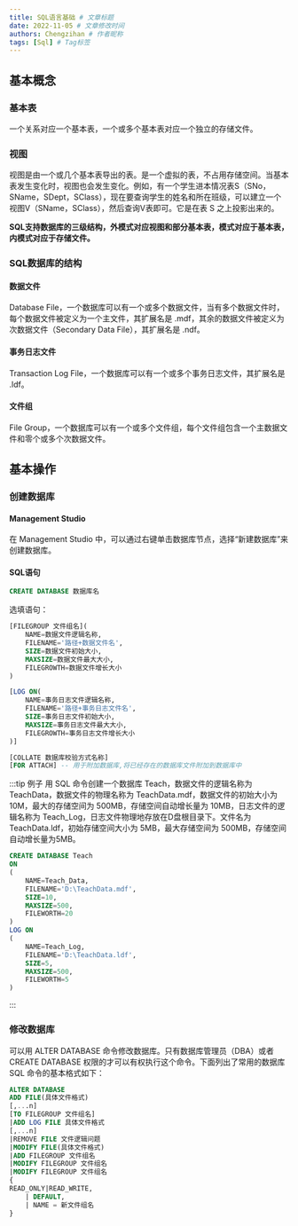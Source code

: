 ```yaml
---
title: SQL语言基础 # 文章标题
date: 2022-11-05 # 文章修改时间
authors: Chengzihan # 作者昵称
tags: [Sql] # Tag标签
---
```

## 基本概念

### 基本表

一个关系对应一个基本表，一个或多个基本表对应一个独立的存储文件。

### 视图

视图是由一个或几个基本表导出的表。是一个虚拟的表，不占用存储空间。当基本表发生变化时，视图也会发生变化。例如，有一个学生进本情况表S（SNo，SName，SDept，SClass），现在要查询学生的姓名和所在班级，可以建立一个视图V（SName，SClass），然后查询V表即可。它是在表 S 之上投影出来的。  

**SQL支持数据库的三级结构，外模式对应视图和部分基本表，模式对应于基本表，内模式对应于存储文件。**  

### SQL数据库的结构

#### 数据文件

Database File，一个数据库可以有一个或多个数据文件，当有多个数据文件时，每个数据文件被定义为一个主文件，其扩展名是 .mdf，其余的数据文件被定义为次数据文件（Secondary Data File），其扩展名是 .ndf。  

#### 事务日志文件

Transaction Log File，一个数据库可以有一个或多个事务日志文件，其扩展名是 .ldf。

#### 文件组

File Group，一个数据库可以有一个或多个文件组，每个文件组包含一个主数据文件和零个或多个次数据文件。

## 基本操作

### 创建数据库

#### Management Studio

在 Management Studio 中，可以通过右键单击数据库节点，选择“新建数据库”来创建数据库。  

#### SQL语句

```sql
CREATE DATABASE 数据库名
```

选填语句：  

```sql
[FILEGROUP 文件组名](
    NAME=数据文件逻辑名称,
    FILENAME='路径+数据文件名',
    SIZE=数据文件初始大小,
    MAXSIZE=数据文件最大大小,
    FILEGROWTH=数据文件增长大小
)

[LOG ON(
    NAME=事务日志文件逻辑名称,
    FILENAME='路径+事务日志文件名',
    SIZE=事务日志文件初始大小,
    MAXSIZE=事务日志文件最大大小,
    FILEGROWTH=事务日志文件增长大小
)]

[COLLATE 数据库校验方式名称]
[FOR ATTACH] -- 用于附加数据库,将已经存在的数据库文件附加到数据库中
```

:::tip 例子
用 SQL 命令创建一个数据库 Teach，数据文件的逻辑名称为 TeachData，数据文件的物理名称为 TeachData.mdf，数据文件的初始大小为 10M，最大的存储空间为 500MB，存储空间自动增长量为 10MB，日志文件的逻辑名称为 Teach_Log，日志文件物理地存放在D盘根目录下。文件名为 TeachData.ldf，初始存储空间大小为 5MB，最大存储空间为 500MB，存储空间自动增长量为5MB。  

```sql
CREATE DATABASE Teach
ON
(
    NAME=Teach_Data,
    FILENAME='D:\TeachData.mdf',
    SIZE=10,
    MAXSIZE=500,
    FILEWORTH=20
)
LOG ON
(
    NAME=Teach_Log,
    FILENAME='D:\TeachData.ldf',
    SIZE=5,
    MAXSIZE=500,
    FILEWORTH=5
)
```

:::

### 修改数据库

可以用 ALTER DATABASE 命令修改数据库。只有数据库管理员（DBA）或者 CREATE DATABASE 权限的才可以有权执行这个命令。下面列出了常用的数据库 SQL 命令的基本格式如下：  

```sql
ALTER DATABASE
ADD FILE(具体文件格式)
[,...n]
[TO FILEGROUP 文件组名]
|ADD LOG FILE 具体文件格式
[,...n]
|REMOVE FILE 文件逻辑问题
|MODIFY FILE(具体文件格式)
|ADD FILEGROUP 文件组名
|MODIFY FILEGROUP 文件组名
|MODIFY FILEGROUP 文件组名
{
READ_ONLY|READ_WRITE,
    | DEFAULT,
    | NAME = 新文件组名
}
```
